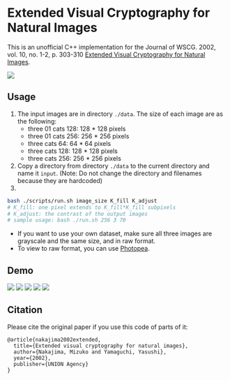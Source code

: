 # Extended Visual Cryptography for Natural Images

This is an unofficial C++ implementation for the Journal of WSCG. 2002, vol. 10, no. 1-2, p. 303-310 [Extended Visual Cryptography for Natural Images](https://otik.uk.zcu.cz/handle/11025/5993).

![](https://i.imgur.com/I09Cch8.png)

## Usage

1. The input images are in directory ```./data```. The size of each image are as the following:
    * three 01 cats 128: 128 * 128 pixels
    * three 01 cats 256: 256 * 256 pixels
    * three cats 64: 64 * 64 pixels
    * three cats 128: 128 * 128 pixels
    * three cats 256: 256 * 256 pixels
2. Copy a directory from directory ```./data``` to the current directory and name it ```input```. (Note: Do not change the directory and filenames because they are hardcoded)
3. 
```sh
bash ./scripts/run.sh image_size K_fill K_adjust
# K_fill: one pixel extends to K_fill*K_fill subpixels
# K_adjust: the contrast of the output images
# sample usage: bash ./run.sh 256 3 70
```

* If you want to use your own dataset, make sure all three images are grayscale and the same size, and in raw format.
* To view to raw format, you can use [Photopea](https://www.photopea.com/).

## Demo

![](https://i.imgur.com/49L3CCA.png)
![](https://i.imgur.com/zmX58ZB.png)
![](https://i.imgur.com/jamiCsD.png)
![](https://i.imgur.com/ZlszWcG.png)
![](https://i.imgur.com/eqymifO.png)

## Citation
Please cite the original paper if you use this code of parts of it:
```
@article{nakajima2002extended,
  title={Extended visual cryptography for natural images},
  author={Nakajima, Mizuko and Yamaguchi, Yasushi},
  year={2002},
  publisher={UNION Agency}
}
```
